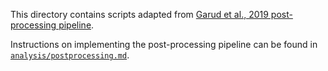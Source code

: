 This directory contains scripts adapted from [Garud et al., 2019 post-processing pipeline](https://github.com/benjaminhgood/microbiome_evolution).

Instructions on implementing the post-processing pipeline can be found in [`analysis/postprocessing.md`](https://github.com/garudlab/Wasney-Briscoe/blob/main/analysis/postprocessing.md).

